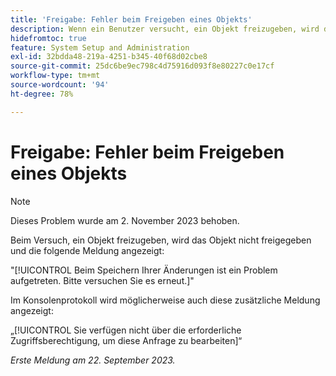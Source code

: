 ```yaml
---
title: 'Freigabe: Fehler beim Freigeben eines Objekts'
description: Wenn ein Benutzer versucht, ein Objekt freizugeben, wird das Objekt nicht freigegeben, und der Benutzer erhält eine Fehlermeldung.
hidefromtoc: true
feature: System Setup and Administration
exl-id: 32bdda48-219a-4251-b345-40f68d02cbe8
source-git-commit: 25dc6be9ec798c4d75916d093f8e80227c0e17cf
workflow-type: tm+mt
source-wordcount: '94'
ht-degree: 78%

---
```


# Freigabe: Fehler beim Freigeben eines Objekts

>[!NOTE]
>
>Dieses Problem wurde am 2. November 2023 behoben.

Beim Versuch, ein Objekt freizugeben, wird das Objekt nicht freigegeben und die folgende Meldung angezeigt:

&quot;[!UICONTROL Beim Speichern Ihrer Änderungen ist ein Problem aufgetreten. Bitte versuchen Sie es erneut.]&quot;

Im Konsolenprotokoll wird möglicherweise auch diese zusätzliche Meldung angezeigt:

„[!UICONTROL Sie verfügen nicht über die erforderliche Zugriffsberechtigung, um diese Anfrage zu bearbeiten]“

_Erste Meldung am 22. September 2023._
